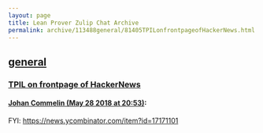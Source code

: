 ```yaml
---
layout: page
title: Lean Prover Zulip Chat Archive 
permalink: archive/113488general/81405TPILonfrontpageofHackerNews.html
---
```


## [general](index.html)
### [TPIL on frontpage of HackerNews](81405TPILonfrontpageofHackerNews.html)

#### [Johan Commelin (May 28 2018 at 20:53)](https://leanprover.zulipchat.com/#narrow/stream/113488-general/topic/TPIL%20on%20frontpage%20of%20HackerNews/near/127217322):
FYI: https://news.ycombinator.com/item?id=17171101

